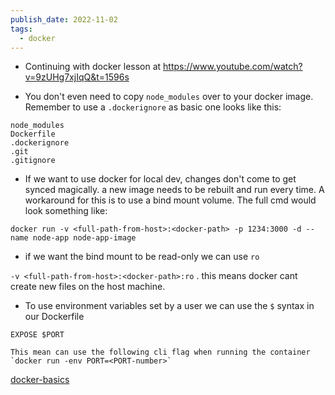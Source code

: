 ```yaml
---
publish_date: 2022-11-02
tags:
  - docker
---
```


- Continuing with docker lesson at https://www.youtube.com/watch?v=9zUHg7xjIqQ&t=1596s

- You don't even need to copy `node_modules` over to your docker image. Remember to use a  `.dockerignore` as basic one looks like this:

```
node_modules
Dockerfile
.dockerignore
.git
.gitignore
```

-  If we want to use docker for local dev, changes don't come to get synced magically. a new image needs to be rebuilt and run every time. A workaround for this is to use a bind mount volume. The full cmd would look something like:

```
docker run -v <full-path-from-host>:<docker-path> -p 1234:3000 -d --name node-app node-app-image

```

- if we want the bind mount to be read-only we can use `ro` 

`-v <full-path-from-host>:<docker-path>:ro` . 
this means docker cant create new files on the host machine.


- To use environment variables set by a user we can use the `$` syntax  in our Dockerfile
```
EXPOSE $PORT
```

	This mean can use the following cli flag when running the container `docker run -env PORT=<PORT-number>`

[docker-basics](../literature-notes/docker-basics.md)
